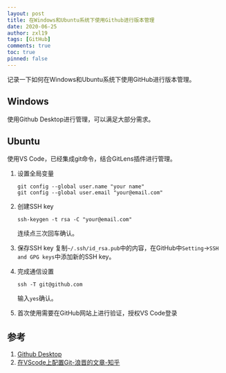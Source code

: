 ```yaml
---
layout: post
title: 在Windows和Ubuntu系统下使用Github进行版本管理
date: 2020-06-25
author: zxl19
tags: [GitHub]
comments: true
toc: true
pinned: false
---
```


记录一下如何在Windows和Ubuntu系统下使用GitHub进行版本管理。

<!-- more -->

## Windows

使用Github Desktop进行管理，可以满足大部分需求。

## Ubuntu

使用VS Code，已经集成git命令，结合GitLens插件进行管理。

1. 设置全局变量

    ```shell
    git config --global user.name "your name"
    git config --global user.email "your@email.com"
    ```

2. 创建SSH key

    ```shell
    ssh-keygen -t rsa -C "your@email.com"
    ```

    连续点三次回车确认。

3. 保存SSH key
    复制`~/.ssh/id_rsa.pub`中的内容，在GitHub中`Setting`->`SSH and GPG keys`中添加新的SSH key。

4. 完成通信设置

    ```shell
    ssh -T git@github.com
    ```

    输入`yes`确认。

5. 首次使用需要在GitHub网站上进行验证，授权VS Code登录

## 参考

1. [Github Desktop](https://desktop.github.com/)
2. [在VScode上配置Git-浪晋的文章-知乎](https://zhuanlan.zhihu.com/p/31417255)
